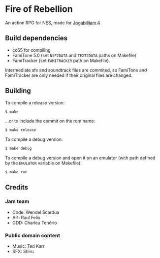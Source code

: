 # Fire of Rebellion

An action RPG for NES, made for [Jogabilijam 4](https://itch.io/jam/jogabilijam4)

## Build dependencies

- cc65 for compiling
- FamiTone 5.0 (set `NSF2DATA` and `TEXT2DATA` paths on Makefile)
- FamiTracker (set `FAMITRACKER` path on Makefile).

Intermediate sfx and soundtrack files are commited, so FamiTone and FamiTracker
are only needed if their original files are changed.

## Building

To compile a release version:

```sh
$ make
```

...or to include the commit on the rom name:

```sh
$ make release
```

To compile a debug version:

```sh
$ make debug
```

To compile a debug version and open it on an
emulator (with path defined by the `EMULATOR` variable on Makefile):

```sh
$ make run
```

## Credits

### Jam team
* Code: Wendel Scardua
* Art: Raul Felix
* GDD: Charleu Tenório

### Public domain content
* Music: Ted Karr
* SFX: Shiru
